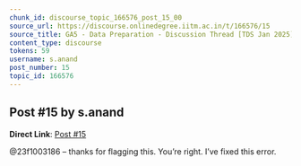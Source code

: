```yaml
---
chunk_id: discourse_topic_166576_post_15_00
source_url: https://discourse.onlinedegree.iitm.ac.in/t/166576/15
source_title: GA5 - Data Preparation - Discussion Thread [TDS Jan 2025]
content_type: discourse
tokens: 59
username: s.anand
post_number: 15
topic_id: 166576
---
```


## Post #15 by s.anand

**Direct Link**: [Post #15](https://discourse.onlinedegree.iitm.ac.in/t/166576/15)

@23f1003186 – thanks for flagging this. You’re right. I’ve fixed this error.
